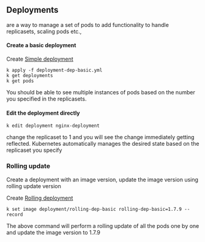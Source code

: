 ## Deployments

are a way to manage a set of pods to add functionality to handle replicasets, scaling pods etc., 



#### Create a basic deployment

Create [Simple deployment](deployment-dep-basic.yml)
```shell script
k apply -f deployment-dep-basic.yml
k get deployments
k get pods
```

You should be able to see multiple instances of pods based on the number you specified in the replicasets.

#### Edit the deployment directly
```shell script
k edit deployment nginx-deployment
```

change the replicaset to 1 and you will see the change immediately getting reflected. 
Kubernetes automatically manages the desired state based on the replicaset you specify

### Rolling update

Create a deployment with an image version, update the image version using rolling update version

Create [Rolling deployment](rolling-update/rolling-dep-basic.yml)
```shell script
k set image deployment/rolling-dep-basic rolling-dep-basic=1.7.9 --record
```

The above command will perform a rolling update of all the pods one by one and update the image version to 1.7.9

